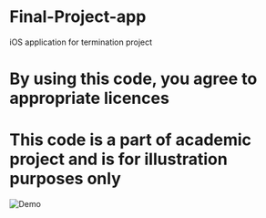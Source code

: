 # Final-Project-app
iOS application for termination project
# By using this code, you agree to appropriate licences

# This code is a part of academic project and is for illustration purposes only
![Demo](https://github.com/dipankarghosh28/Final-Project-app/blob/master/PatternDev.gif)
